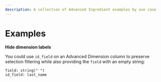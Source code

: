 ```yaml
---
description: A collection of Advanced Ingredient examples by use case
---
```


# Examples

**Hide dimension labels**

You could use `id_field` on an Advanced Dimension column to preserve selection filtering while also providing the `field` with an empty string:

```
field: string(" ")
id_field: last_name
```
